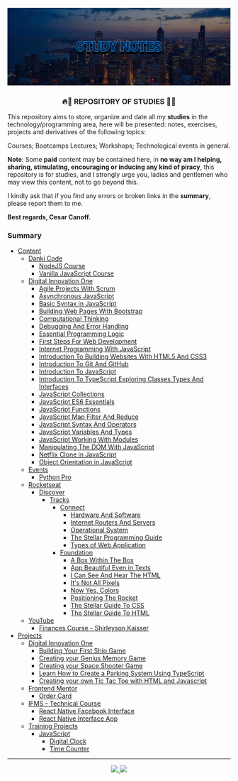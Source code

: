![HeroBanner]('./../images/HeroBanner.png)

<div align="center">
  <h3>🔥📘 REPOSITORY OF STUDIES 📘🔥</h3>
</div>

This repository aims to store, organize and date all my **studies** in the technology/programming area, here will be presented: notes, exercises, projects and derivatives of the following topics:

Courses;
Bootcamps
Lectures;
Workshops;
Technological events in general.

**Note**: Some **paid** content may be contained here, in **no way am I helping, sharing, stimulating, encouraging or inducing any kind of piracy**, this repository is for studies, and I strongly urge you, ladies and gentlemen who may view this content, not to go beyond this.

I kindly ask that if you find any errors or broken links in the **summary**, please report them to me.

**Best regards, Cesar Canoff.**

### Summary
- <a href="./content">Content</a>
  - <a href="./content/danki-code">Danki Code</a>
    - <a href="./content/danki-code/node-js-course">NodeJS Course</a>
    - <a href="./content/danki-code/vanilla-javascript-course">Vanilla JavaScript Course</a>
  - <a href="./content/digital-innovation-one">Digital Innovation One</a>
    - <a href="./content/digital-innovation-one/agile-projects-with-scrum">Agile Projects With Scrum</a>
    - <a href="./content/digital-innovation-one/asynchronous-javascript">Asynchronous JavaScript</a>
    - <a href="./content/digital-innovation-one/basic-syntax-in-javascript">Basic Syntax in JavaScript</a>
    - <a href="./content/digital-innovation-one/building-web-pages-with-bootstrap">Building Web Pages With Bootstrap</a>
    - <a href="./content/digital-innovation-one/computational-thinking">Computational Thinking</a>
    - <a href="./content/digital-innovation-one/debugging-and-error-handling">Debugging And Error Handling</a>
    - <a href="./content/digital-innovation-one/essential-programming-logic">Essential Programming Logic</a>
    - <a href="./content/digital-innovation-one/first-steps-for-web-development">First Steps For Web Development</a>
    - <a href="./content/digital-innovation-one/internet-programming-with-javascript">Internet Programming With JavaScript</a>
    - <a href="./content/digital-innovation-one/introduction-to-building-websites-with-html5-and-css3">Introduction To Building Websites With HTML5 And CSS3</a>
    - <a href="./content/digital-innovation-one/introduction-to-git-and-gitHub">Introduction To Git And GitHub</a>
    - <a href="./content/digital-innovation-one/introduction-to-javascript">Introduction To JavaScript</a>
    - <a href="./content/digital-innovation-one/introduction-to-typescript-exploring-classes-types-and-interfaces">Introduction To TypeScript Exploring Classes Types And Interfaces</a>
    - <a href="./content/digital-innovation-one/javascript-collections">JavaScript Collections</a>
    - <a href="./content/digital-innovation-one/javascript-es6-essential">JavaScript ES6 Essentials</a>
    - <a href="./content/digital-innovation-one/javascript-functions">JavaScript Functions</a>
    - <a href="./content/digital-innovation-one/javascript-map-filter-and-reduce">JavaScript Map Filter And Reduce</a>
    - <a href="./content/digital-innovation-one/javascript-syntax-and-operators">JavaScript Syntax And Operators</a>
    - <a href="./content/digital-innovation-one/javascript-variables-and-types">JavaScript Variables And Types</a>
    - <a href="./content/digital-innovation-one/javascript-working-with-modules-in-javascript">JavaScript Working With Modules</a>
    - <a href="./content/digital-innovation-one/manipulating-the-dom-with-javascript">Manipulating The DOM With JavaScript</a>
    - <a href="./content/digital-innovation-one/netflix-clone">Netflix Clone in JavaScript</a>
    - <a href="./content/digital-innovation-one/object-orientation-in-javascript">Object Orientation in JavaScript</a>
  - <a href="./content/events">Events</a>
    - <a href="./content/events/python-pro">Python Pro</a>
  - <a href="./content/rocketseat">Rocketseat</a>
    - <a href="./content/rocketseat/discover">Discover</a>
      - <a href="./content/rocketseat/discover/tracks">Tracks</a>
        - <a href="./content/rocketseat/discover/tracks/connect">Connect</a>
          - <a href="./content/rocketseat/discover/tracks/connect/hardware-and-software">Hardware And Software</a>
          - <a href="./content/rocketseat/discover/tracks/connect/internet-routers-and-servers">Internet Routers And Servers</a>
          - <a href="./content/rocketseat/discover/tracks/connect/operational-system">Operational System</a>
          - <a href="./content/rocketseat/discover/tracks/connect/the-stellar-programming-guide">The Stellar Programming Guide</a>
          - <a href="./content/rocketseat/discover/tracks/connect/types-of-web-application">Types of Web Application</a>
        - <a href="./content/rocketseat/discover/tracks/foundation">Foundation</a>
          - <a href="./content/rocketseat/discover/tracks/foundation/a-box-within-the-box">A Box Within The Box</a>
          - <a href="./content/rocketseat/discover/tracks/foundation/app-beautiful-even-in-texts">App Beautiful Even in Texts</a>
          - <a href="./content/rocketseat/discover/tracks/foundation/i-can-see-and-hear-the-html">I Can See And Hear The HTML</a>
          - <a href="./content/rocketseat/discover/tracks/foundation/it-is-not-all-pixels">It's Not All Pixels</a>
          - <a href="./content/rocketseat/discover/tracks/foundation/now-yes-colors">Now Yes, Colors</a>
          - <a href="./content/rocketseat/discover/tracks/foundation/positioning-the-rocket">Positioning The Rocket</a>
          - <a href="./content/rocketseat/discover/tracks/foundation/the-stellar-guide-to-css">The Stellar Guide To CSS</a>
          - <a href="./content/rocketseat/discover/tracks/foundation/the-stellar-guide-to-html">The Stellar Guide To HTML</a>
  - <a href="./content/youtube">YouTube</a>
    - <a href="./content/youtube/finances-course-shirleyson-kaisser">Finances Course - Shirleyson Kaisser</a>
- <a href="./projects">Projects</a>
  - <a href="./projects/digital-innovation-one">Digital Innovation One</a>
    - <a href="./projects/digital-innovation-one/building-your-first-ship-game">Building Your First Ship Game</a>
    - <a href="./projects/digital-innovation-one/creating-your-genius-memory-game">Creating your Genius Memory Game</a>
    - <a href="./projects/digital-innovation-one/creating-your-space-shooter-game">Creating your Space Shooter Game</a>
    - <a href="./projects/digital-innovation-one/learn-how-to-create-a-parking-system-using-typescript">Learn How to Create a Parking System Using TypeScript</a>
    - <a href="./projects/digital-innovation-one/creating-your-own-tic-tac-toe-with-html-and-javascript">Creating your own Tic Tac Toe with HTML and Javascript</a>
  - <a href="./projects//frontend-mentor">Frontend Mentor</a>
    - <a href="./projects/frontend-mentor/card-order">Order Card</a>
  - <a href="./projects/ifms-technical-course">IFMS - Technical Course</a>
    - <a href="./projects/ifms-technical-course/react-native-facebook-interface">React Native Facebook Interface</a>
    - <a href="./projects/ifms-technical-course/react-native-interface-app">React Native Interface App</a>
   - <a href="./projects/training-projects">Training Projects</a>
     - <a href="./projects/training-projects/javascript">JavaScript</a>
       - <a href="./projects/training-projects/javascript/digital-clock">Digital Clock</a>
       - <a href="./projects/training-projects/javascript/time-counter">Time Counter</a>

<hr />

<div align="center">
  <a target="_blank" href="https://api.whatsapp.com/send?phone=5567998847151">
    <img src="https://img.shields.io/badge/WhatsApp-05122A?style=for-the-badge&logo=whatsapp&logoColor=25D366" /> 
  </a>
  <a target="_blank" href="mailto:canoff.cesar@gmail.com">
    <img src="https://img.shields.io/badge/Gmail-05122A?style=for-the-badge&logo=gmail&logoColor=D14836" /> 
  </a>
</div>
